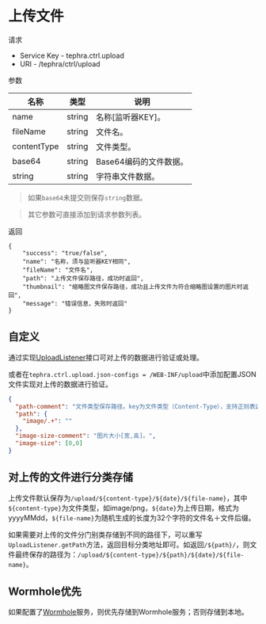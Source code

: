 # 上传文件

请求
- Service Key - tephra.ctrl.upload
- URI - /tephra/ctrl/upload

参数

|名称|类型|说明|
|---|---|---|
|name|string|名称[监听器KEY]。|
|fileName|string|文件名。|
|contentType|string|文件类型。|
|base64|string|Base64编码的文件数据。|
|string|string|字符串文件数据。|

> 如果`base64`未提交则保存`string`数据。

> 其它参数可直接添加到请求参数列表。

返回
```
{
    "success": "true/false",
    "name": "名称，须与监听器KEY相同",
    "fileName": "文件名",
    "path": "上传文件保存路径，成功时返回",
    "thumbnail": "缩略图文件保存路径，成功且上传文件为符合缩略图设置的图片时返回",
    "message": "错误信息，失败时返回"
}
```

## 自定义

通过实现[UploadListener](../src/main/java/org/lpw/tephra/ctrl/upload/UploadListener.java)接口可对上传的数据进行验证或处理。

或者在`tephra.ctrl.upload.json-configs = /WEB-INF/upload`中添加配置JSON文件实现对上传的数据进行验证。
```json
{
  "path-comment": "文件类型保存路径。key为文件类型（Content-Type），支持正则表达式；value为保存的路径。",
  "path": {
    "image/.+": ""
  },
  "image-size-comment": "图片大小[宽,高]。",
  "image-size": [0,0]
}
```


## 对上传的文件进行分类存储

上传文件默认保存为`/upload/${content-type}/${date}/${file-name}`，其中`${content-type}`为文件类型，如image/png，`${date}`为上传日期，格式为yyyyMMdd，`${file-name}`为随机生成的长度为32个字符的文件名＋文件后缀。

如果需要对上传的文件分门别类存储到不同的路径下，可以重写`UploadListener.getPath`方法，返回目标分类地址即可。如返回`/${path}/`，则文件最终保存的路径为：`/upload/${content-type}/${path}/${date}/${file-name}`。

## Wormhole优先

如果配置了[Wormhole](https://github.com/heisedebaise/wormhole)服务，则优先存储到Wormhole服务；否则存储到本地。
